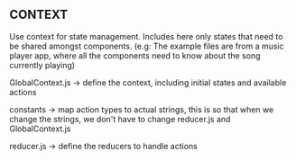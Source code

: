 ## CONTEXT

Use context for state management. Includes here only states that need to be shared amongst components. (e.g: The example files are from a music player app, where all the components need to know about the song currently playing)

GlobalContext.js -> define the context, including initial states and available actions

constants -> map action types to actual strings, this is so that when we change the strings, we don't have to change reducer.js and GlobalContext.js

reducer.js -> define the reducers to handle actions